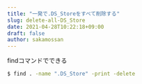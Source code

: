```yaml
---
title: "一発で.DS_Storeをすべて削除する"
slug: delete-all-DS_Store
date: 2021-04-28T10:22:18+09:00
draft: false
author: sakamossan
---
```


findコマンドでできる

```bash
$ find . -name ".DS_Store" -print -delete
```
